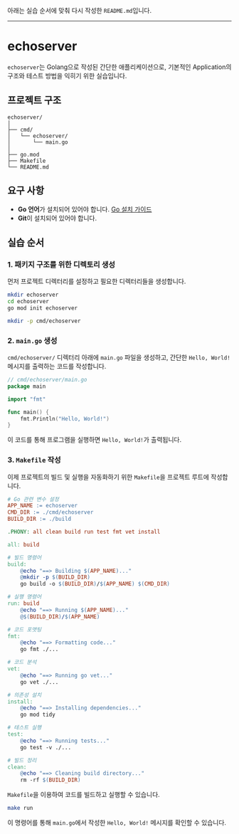 아래는 실습 순서에 맞춰 다시 작성한 `README.md`입니다.

---

# echoserver

`echoserver`는 Golang으로 작성된 간단한 애플리케이션으로, 기본적인 Application의 구조와 테스트 방법을 익히기 위한 실습입니다.


## 프로젝트 구조

```plaintext
echoserver/
│
├── cmd/
│   └── echoserver/
│       └── main.go
│
├── go.mod
├── Makefile
└── README.md
```

## 요구 사항

- **Go 언어**가 설치되어 있어야 합니다. [Go 설치 가이드](https://golang.org/doc/install)
- **Git**이 설치되어 있어야 합니다.

## 실습 순서

### 1. 패키지 구조를 위한 디렉토리 생성

먼저 프로젝트 디렉터리를 설정하고 필요한 디렉터리들을 생성합니다.

```bash
mkdir echoserver
cd echoserver
go mod init echoserver

mkdir -p cmd/echoserver
```

### 2. `main.go` 생성

`cmd/echoserver/` 디렉터리 아래에 `main.go` 파일을 생성하고, 간단한 `Hello, World!` 메시지를 출력하는 코드를 작성합니다.

```go
// cmd/echoserver/main.go
package main

import "fmt"

func main() {
    fmt.Println("Hello, World!")
}
```

이 코드를 통해 프로그램을 실행하면 `Hello, World!`가 출력됩니다.

### 3. `Makefile` 작성

이제 프로젝트의 빌드 및 실행을 자동화하기 위한 `Makefile`을 프로젝트 루트에 작성합니다.

```makefile
# Go 관련 변수 설정
APP_NAME := echoserver
CMD_DIR := ./cmd/echoserver
BUILD_DIR := ./build

.PHONY: all clean build run test fmt vet install

all: build

# 빌드 명령어
build:
	@echo "==> Building $(APP_NAME)..."
	@mkdir -p $(BUILD_DIR)
	go build -o $(BUILD_DIR)/$(APP_NAME) $(CMD_DIR)

# 실행 명령어
run: build
	@echo "==> Running $(APP_NAME)..."
	@$(BUILD_DIR)/$(APP_NAME)

# 코드 포맷팅
fmt:
	@echo "==> Formatting code..."
	go fmt ./...

# 코드 분석
vet:
	@echo "==> Running go vet..."
	go vet ./...

# 의존성 설치
install:
	@echo "==> Installing dependencies..."
	go mod tidy

# 테스트 실행
test:
	@echo "==> Running tests..."
	go test -v ./...

# 빌드 정리
clean:
	@echo "==> Cleaning build directory..."
	rm -rf $(BUILD_DIR)
```

`Makefile`을 이용하여 코드를 빌드하고 실행할 수 있습니다.

```bash
make run
```

이 명령어를 통해 `main.go`에서 작성한 `Hello, World!` 메시지를 확인할 수 있습니다.
